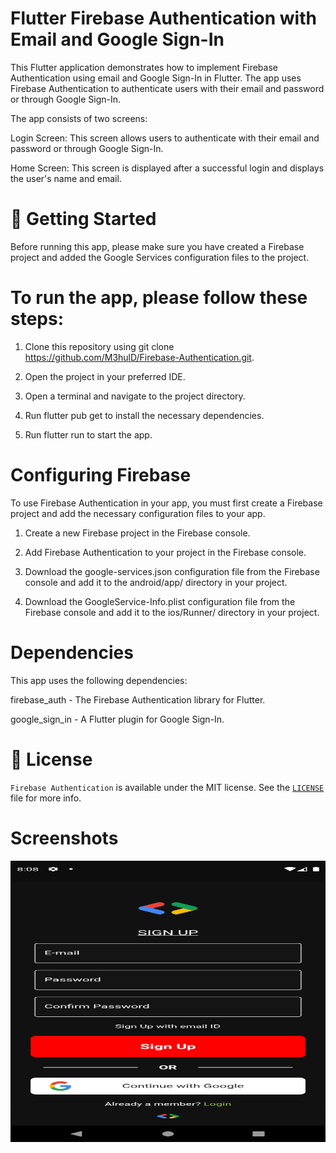 
# Flutter Firebase Authentication with Email and Google Sign-In

This Flutter application demonstrates how to implement Firebase Authentication using email and Google Sign-In in Flutter. The app uses Firebase Authentication to authenticate users with their email and password or through Google Sign-In.

The app consists of two screens:

Login Screen: This screen allows users to authenticate with their email and password or through Google Sign-In.

Home Screen: This screen is displayed after a successful login and displays the user's name and email.

# 📄 Getting Started

Before running this app, please make sure you have created a Firebase project and added the Google Services configuration files to the project.

# To run the app, please follow these steps:

1) Clone this repository using git clone https://github.com/M3hulD/Firebase-Authentication.git.

2) Open the project in your preferred IDE.

3) Open a terminal and navigate to the project directory.

4) Run flutter pub get to install the necessary dependencies.

5) Run flutter run to start the app.

# Configuring Firebase
To use Firebase Authentication in your app, you must first create a Firebase project and add the necessary configuration files to your app.

1) Create a new Firebase project in the Firebase console.

2) Add Firebase Authentication to your project in the Firebase console.

3) Download the google-services.json configuration file from the Firebase console and add it to the android/app/ directory in your project.

4) Download the GoogleService-Info.plist configuration file from the Firebase console and add it to the ios/Runner/ directory in your project.

# Dependencies

This app uses the following dependencies:

firebase_auth - The Firebase Authentication library for Flutter.

google_sign_in - A Flutter plugin for Google Sign-In.

# 📜 License

`Firebase Authentication` is available under the MIT license. See the [`LICENSE`](https://opensource.org/license/mit/) file for more info.

# Screenshots

<img src="https://raw.githubusercontent.com/M3hulD/Firebase-Authentication/main/Screenshots/Screenshot_1679582321.png" alt="project-screenshot" width="800" height="450/">
